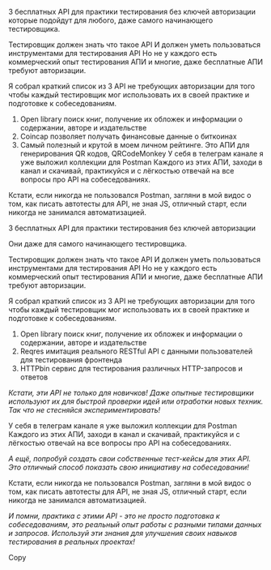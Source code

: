 





3 бесплатных API для практики тестирования без ключей авторизации
которые подойдут для любого, даже самого начинающего тестировщика.

Тестировщик должен знать что такое API
И должен уметь пользоваться инструментами для тестирования API
Но не у каждого есть коммерческий опыт тестирования АПИ и многие, даже бесплатные АПИ требуют авторизации.

Я собрал краткий список из 3 API не требующих авторизации для того чтобы каждый тестировщик мог использовать их в своей практике и подготовке к собеседованиям.

1) Open library
   поиск книг, получение их обложек и информации о содержании, авторе и издательстве
2) Coincap
   позволяет получать финансовые данные о биткоинах
3) Самый полезный и крутой в моем личном рейтинге.
   Это АПИ для генерирования QR кодов, QRCodeMonkey
У себя в телеграм канале я уже выложил коллекции для Postman Каждого из этих АПИ, заходи в канал и скачивай, практикуйся и с лёгкостью отвечай на все вопросы про API на собеседованиях.

Кстати, если никогда не пользовался Postman, загляни в мой видос о том, как писать автотесты для API, не зная JS, отличный старт, если никогда не занимался автоматизацией.


3 бесплатных API для практики тестирования без ключей авторизации

Они даже для самого начинающего тестировщика.

Тестировщик должен знать что такое API И должен уметь пользоваться инструментами для тестирования API Но не у каждого есть коммерческий опыт тестирования АПИ и многие, даже бесплатные АПИ требуют авторизации.

Я собрал краткий список из 3 API не требующих авторизации для того чтобы каждый тестировщик мог использовать их в своей практике и подготовке к собеседованиям.

1. Open library поиск книг, получение их обложек и информации о содержании, авторе и издательстве
2. Reqres имитация реального RESTful API с данными пользователей для тестирования фронтенда
3. HTTPbin сервис для тестирования различных HTTP-запросов и ответов

_Кстати, эти API не только для новичков! Даже опытные тестировщики используют их для быстрой проверки идей или отработки новых техник. Так что не стесняйся экспериментировать!_

У себя в телеграм канале я уже выложил коллекции для Postman Каждого из этих АПИ, заходи в канал и скачивай, практикуйся и с лёгкостью отвечай на все вопросы про API на собеседованиях.

_А ещё, попробуй создать свои собственные тест-кейсы для этих API. Это отличный способ показать свою инициативу на собеседовании!_

Кстати, если никогда не пользовался Postman, загляни в мой видос о том, как писать автотесты для API, не зная JS, отличный старт, если никогда не занимался автоматизацией.

_И помни, практика с этими API - это не просто подготовка к собеседованиям, это реальный опыт работы с разными типами данных и запросов. Используй эти знания для улучшения своих навыков тестирования в реальных проектах!_

Copy
